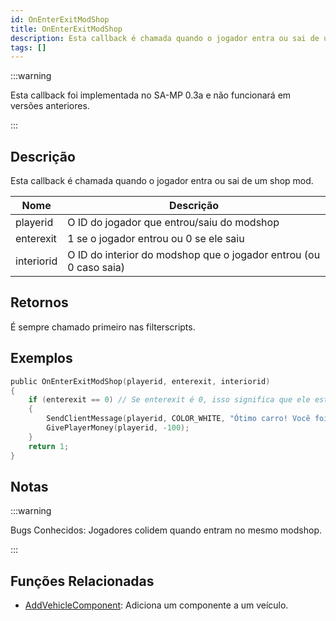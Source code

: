 ```yaml
---
id: OnEnterExitModShop
title: OnEnterExitModShop
description: Esta callback é chamada quando o jogador entra ou sai de um modshop.
tags: []
---
```


:::warning

Esta callback foi implementada no SA-MP 0.3a e não funcionará em versões anteriores.

:::

## Descrição

Esta callback é chamada quando o jogador entra ou sai de um shop mod.

| Nome       | Descrição                                                         |
| ---------- | ----------------------------------------------------------------- |
| playerid   | O ID do jogador que entrou/saiu do modshop                        |
| enterexit  | 1 se o jogador entrou ou 0 se ele saiu                            |
| interiorid | O ID do interior do modshop que o jogador entrou (ou 0 caso saia) |

## Retornos

É sempre chamado primeiro nas filterscripts.

## Exemplos

```c
public OnEnterExitModShop(playerid, enterexit, interiorid)
{
    if (enterexit == 0) // Se enterexit é 0, isso significa que ele está saindo
    {
        SendClientMessage(playerid, COLOR_WHITE, "Ótimo carro! Você foi taxado em R$100.");
        GivePlayerMoney(playerid, -100);
    }
    return 1;
}
```

## Notas

:::warning

Bugs Conhecidos: Jogadores colidem quando entram no mesmo modshop.

:::

## Funções Relacionadas

- [AddVehicleComponent](../functions/AddVehicleComponent.md): Adiciona um componente a um veículo.
